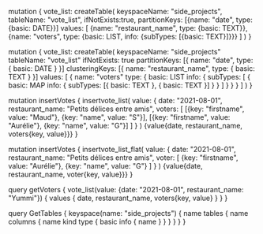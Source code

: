 mutation {
  vote_list: createTable(
    keyspaceName: "side_projects",
  	tableName: "vote_list",
    ifNotExists:true,
    partitionKeys: [{name: "date", type: {basic: DATE}}]
    values: [
      {name: "restaurant_name", type: {basic: TEXT}},
      {name: "voters", type: {basic: LIST, info: {subTypes: [{basic: TEXT}]}}}
    ]
  )
}

mutation {
  vote_list: createTable(
    keyspaceName: "side_projects"
    tableName: "vote_list"
    ifNotExists: true
    partitionKeys: [{ name: "date", type: { basic: DATE } }]
    clusteringKeys: [{ name: "restaurant_name", type: { basic: TEXT } }]
    values: [
      {
        name: "voters"
        type: {
          basic: LIST
          info: {
            subTypes: [
              {
                basic: MAP
                info: { subTypes: [{ basic: TEXT }, { basic: TEXT }] }
              }
            ]
          }
        }
      }
    ]
  )
}





mutation insertVotes {
  insertvote_list(
    value: {
      date: "2021-08-01",
      restaurant_name: "Petits délices entre amis",
      voters: [
        [{key: "firstname", value: "Maud"}, {key: "name", value: "S"}],
        [{key: "firstname", value: "Aurélie"}, {key: "name", value: "G"}]
      ]
    }
  )
  {value{date, restaurant_name, voters{key, value}}}
}

mutation insertVotes {
  insertvote_list_flat(
    value: {
      date: "2021-08-01",
      restaurant_name: "Petits délices entre amis",
      voter: [
        {key: "firstname", value: "Aurélie"}, {key: "name", value: "G"}
      ]
    }
  )
  {value{date, restaurant_name, voter{key, value}}}
}



query getVoters {
  vote_list(value: {date: "2021-08-01", restaurant_name: "Yummi"}) {
    values {
      date,
      restaurant_name,
      voters{key, value}
    }
  }
}



query GetTables {
  keyspace(name: "side_projects") {
    name
    tables {
      name
      columns {
        name
        kind
        type {
          basic
          info {
            name
          }
        }
      }
    }
  }
}